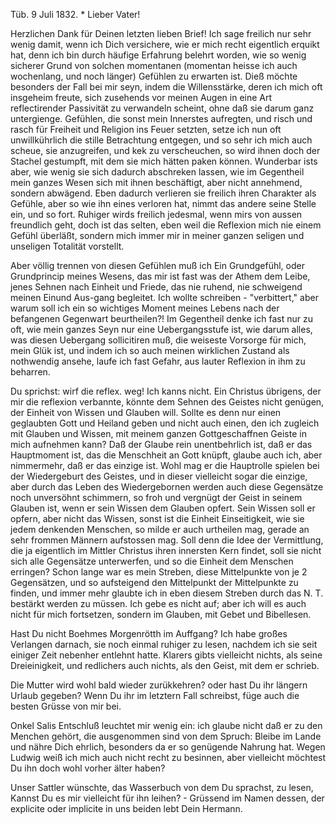  Tüb. 9 Juli 1832. <Montg>*
Lieber Vater!

Herzlichen Dank für Deinen letzten lieben Brief! Ich sage freilich nur sehr wenig damit, wenn ich Dich versichere, wie er mich recht eigentlich erquikt hat, denn ich bin durch häufige Erfahrung belehrt worden, wie so wenig sicherer Grund von solchen momentanen (momentan heisse ich auch wochenlang, und noch länger) Gefühlen zu erwarten ist. Dieß möchte besonders der Fall bei mir seyn, indem die Willensstärke, deren ich mich oft insgeheim freute, sich zusehends vor meinen Augen in eine Art reflectirender Passivität zu verwandeln scheint, ohne daß sie darum ganz untergienge. Gefühlen, die sonst mein Innerstes aufregten, und risch und rasch für Freiheit und Religion ins Feuer setzten, setze ich nun oft unwillkührlich die stille Betrachtung entgegen, und so sehr ich mich auch scheue, sie anzugreifen, und kek zu verscheuchen, so wird ihnen doch der Stachel gestumpft, mit dem sie mich hätten paken können. Wunderbar ists aber, wie wenig sie sich dadurch abschreken lassen, wie im Gegentheil mein ganzes Wesen sich mit ihnen beschäftigt, aber nicht annehmend, sondern abwägend. Eben dadurch verlieren sie freilich ihren Charakter als Gefühle, aber so wie ihn eines verloren hat, nimmt das andere seine Stelle ein, und so fort. Ruhiger wirds freilich jedesmal, wenn mirs von aussen freundlich geht, doch ist das selten, eben weil die Reflexion mich nie einem Gefühl überläßt, sondern mich immer mir in meiner ganzen seligen und unseligen Totalität vorstellt.

Aber völlig trennen von diesen Gefühlen muß ich Ein Grundgefühl, oder Grundprincip meines Wesens, das mir ist fast was der Athem dem Leibe, jenes Sehnen nach Einheit und Friede, das nie ruhend, nie schweigend meinen Einund Aus-gang begleitet. Ich wollte schreiben - "verbittert," aber warum soll ich ein so wichtiges Moment meines Lebens nach der befangenen Gegenwart beurtheilen?! Im Gegentheil denke ich fast nur zu oft, wie mein ganzes Seyn nur eine Uebergangsstufe ist, wie darum alles, was diesen Uebergang sollicitiren muß, die weiseste Vorsorge für mich, mein Glük ist, und indem ich so auch meinen wirklichen Zustand als nothwendig ansehe, laufe ich fast Gefahr, aus lauter Reflexion in ihm zu beharren.

Du sprichst: wirf die reflex. weg! Ich kanns nicht. Ein Christus übrigens, der mir die reflexion verbannte, könnte dem Sehnen des Geistes nicht genügen, der Einheit von Wissen und Glauben will. Sollte es denn nur einen geglaubten Gott und Heiland geben und nicht auch einen, den ich zugleich mit Glauben und Wissen, mit meinem ganzen Gottgeschaffnen Geiste in mich aufnehmen kann? Daß der Glaube rein unentbehrlich ist, daß er das Hauptmoment ist, das die Menschheit an Gott knüpft, glaube auch ich, aber nimmermehr, daß er das einzige ist. Wohl mag er die Hauptrolle spielen bei der Wiedergeburt des Geistes, und in dieser vielleicht sogar die einzige, aber durch das Leben des Wiedergebornen werden auch diese Gegensätze noch unversöhnt schimmern, so froh und vergnügt der Geist in seinem Glauben ist, wenn er sein Wissen dem Glauben opfert. Sein Wissen soll er opfern, aber nicht das Wissen, sonst ist die Einheit Einseitigkeit, wie sie jedem denkenden Menschen, so milde er auch urtheilen mag, gerade an sehr frommen Männern aufstossen mag. Soll denn die Idee der Vermittlung, die ja eigentlich im Mittler Christus ihren innersten Kern findet, soll sie nicht sich alle Gegensätze unterwerfen, und so die Einheit dem Menschen erringen? Schon lange war es mein Streben, diese Mittelpunkte von je 2 Gegensätzen, und so aufsteigend den Mittelpunkt der Mittelpunkte zu finden, und immer mehr glaubte ich in eben diesem Streben durch das N. T. bestärkt werden zu müssen. Ich gebe es nicht auf; aber ich will es auch nicht für mich fortsetzen, sondern im Glauben, mit Gebet und Bibellesen.

Hast Du nicht Boehmes Morgenrötth im Auffgang? Ich habe großes Verlangen darnach, sie noch einmal ruhiger zu lesen, nachdem ich sie seit einiger Zeit nebenher entlehnt hatte. Klarers gibts vielleicht nichts, als seine Dreieinigkeit, und redlichers auch nichts, als den Geist, mit dem er schrieb.

Die Mutter wird wohl bald wieder zurükkehren? oder hast Du ihr längern Urlaub gegeben? Wenn Du ihr im letztern Fall schreibst, füge auch die besten Grüsse von mir bei.

Onkel Salis Entschluß leuchtet mir wenig ein: ich glaube nicht daß er zu den Menchen gehört, die ausgenommen sind von dem Spruch: Bleibe im Lande und nähre Dich ehrlich, besonders da er so genügende Nahrung hat. Wegen Ludwig weiß ich mich auch nicht recht zu besinnen, aber vielleicht möchtest Du ihn doch wohl vorher älter haben?

Unser Sattler wünschte, das Wasserbuch von dem Du sprachst, zu lesen, Kannst Du es mir vielleicht für ihn leihen? - Grüssend im Namen dessen, der explicite oder implicite in uns beiden lebt
 Dein Hermann.
